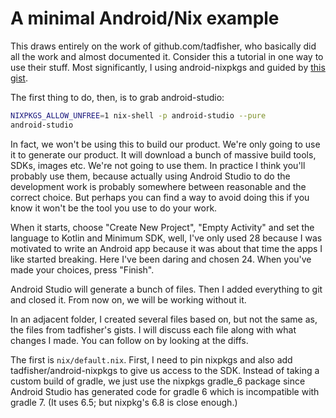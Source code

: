 A minimal Android/Nix example
=============================

This draws entirely on the work of github.com/tadfisher, who basically did
all the work and almost documented it. Consider this a tutorial in one way
to use their stuff. Most significantly, I using android-nixpkgs and guided
by [this gist](https://gist.github.com/tadfisher/17000caf8653019a9a98fd9b9b921d93).

The first thing to do, then, is to grab android-studio:

```bash
NIXPKGS_ALLOW_UNFREE=1 nix-shell -p android-studio --pure
android-studio
```

In fact, we won't be using this to build our product. We're only going to
use it to generate our product. It will download a bunch of massive build 
tools, SDKs, images etc. We're not going to use them. In practice I think
you'll probably use them, because actually using Android Studio to do the
development work is probably somewhere between reasonable and the correct
choice. But perhaps you can find a way to avoid doing this if you know it
won't be the tool you use to do your work.

When it starts, choose "Create New Project", "Empty Activity" and set the
language to Kotlin and Minimum SDK, well, I've only used 28 because I was
motivated to write an Android app because it was about that time the apps
I like started breaking. Here I've been daring and chosen 24. When you've
made your choices, press "Finish".

Android Studio will generate a bunch of files. Then I added everything to
git and closed it. From now on, we will be working without it.

In an adjacent folder, I created several files based on, but not the same
as, the files from tadfisher's gists. I will discuss each file along with
what changes I made. You can follow on by looking at the diffs. 

The first is `nix/default.nix`. First, I need to pin nixpkgs and also add
tadfisher/android-nixpkgs to give us access to the SDK. Instead of taking
a custom build of gradle, we just use the nixpkgs gradle\_6 package since
Android Studio has generated code for gradle 6 which is incompatible with
gradle 7. (It uses 6.5; but nixpkg's 6.8 is close enough.)
